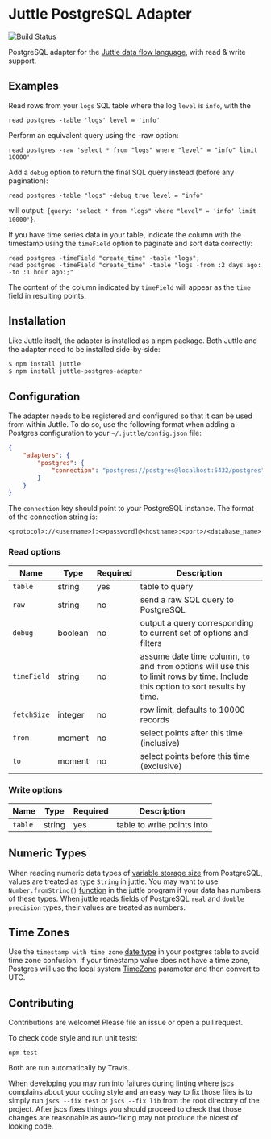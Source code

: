 # Juttle PostgreSQL Adapter

[![Build Status](https://travis-ci.org/juttle/juttle-postgres-adapter.svg?branch=master)](https://travis-ci.org/juttle/juttle-postgres-adapter)


PostgreSQL adapter for the [Juttle data flow
language](https://github.com/juttle/juttle), with read & write support.

## Examples

Read rows from your `logs` SQL table where the log `level` is `info`, with the
```juttle
read postgres -table 'logs' level = 'info'
```

Perform an equivalent query using the -raw option:

```juttle
read postgres -raw 'select * from "logs" where "level" = "info" limit 10000'
```

Add a `debug` option to return the final SQL query instead (before any pagination):

```juttle
read postgres -table "logs" -debug true level = "info"
```

will output: `{query: 'select * from "logs" where "level" = 'info' limit 10000'}`.

If you have time series data in your table, indicate the column with the
timestamp using the `timeField` option to paginate and sort data correctly:

```juttle
read postgres -timeField "create_time" -table "logs";
read postgres -timeField "create_time" -table "logs -from :2 days ago: -to :1 hour ago:;"
```

The content of the column indicated by `timeField` will appear as the `time`
field in resulting points.

## Installation

Like Juttle itself, the adapter is installed as a npm package. Both Juttle and
the adapter need to be installed side-by-side:

```bash
$ npm install juttle
$ npm install juttle-postgres-adapter
```

## Configuration

The adapter needs to be registered and configured so that it can be used from
within Juttle. To do so, use the following format when adding a Postgres configuration to your `~/.juttle/config.json` file:

```json
{
    "adapters": {
        "postgres": {
            "connection": "postgres://postgres@localhost:5432/postgres"
        }
    }
}
```

The `connection` key should point to your PostgreSQL instance. The format of the connection string is:

```
<protocol>://<username>[:<>password]@<hostname>:<port>/<database_name>
```

### Read options

Name | Type | Required | Description
-----|------|----------|-------------
`table`   | string | yes | table to query
`raw` | string | no | send a raw SQL query to PostgreSQL
`debug` | boolean | no | output a query corresponding to current set of options and filters
`timeField` | string | no | assume date time column, `to` and `from` options will use this to limit rows by time. Include this option to sort results by time.
`fetchSize` | integer | no | row limit, defaults to 10000 records
`from` | moment | no | select points after this time (inclusive)
`to`   | moment | no | select points before this time (exclusive)

### Write options

Name | Type | Required | Description
-----|------|----------|-------------
`table`   | string | yes | table to write points into

## Numeric Types

When reading numeric data types of [variable storage size](http://www.postgresql.org/docs/9.1/static/datatype-numeric.html)
from PostgreSQL, values are treated as type `String` in juttle.
You may want to use `Number.fromString()` [function](http://juttle.github.io/juttle/modules/number/#numberfromstring)
in the juttle program if your data has numbers of these types.
When juttle reads fields of PostgreSQL `real` and `double precision` types, their values are treated as numbers.

## Time Zones

Use the `timestamp with time zone` [date type](http://www.postgresql.org/docs/9.2/static/datatype-datetime.html) in your postgres table to avoid time zone confusion. If your timestamp value does not have a time zone, Postgres will use the local system [TimeZone](http://www.postgresql.org/docs/9.2/static/runtime-config-client.html#GUC-TIMEZONE) parameter and then convert to UTC.

## Contributing

Contributions are welcome! Please file an issue or open a pull request.

To check code style and run unit tests:
```
npm test
```

Both are run automatically by Travis.

When developing you may run into failures during linting where jscs complains
about your coding style and an easy way to fix those files is to simply run
`jscs --fix test` or `jscs --fix lib` from the root directory of the project.
After jscs fixes things you should proceed to check that those changes are
reasonable as auto-fixing may not produce the nicest of looking code.
